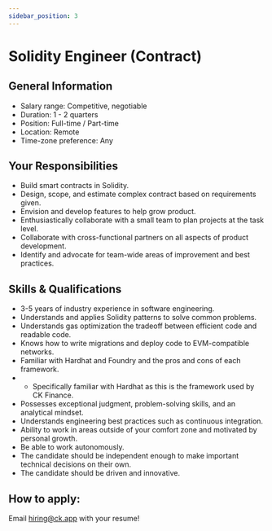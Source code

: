 ```yaml
---
sidebar_position: 3
---
```


# Solidity Engineer (Contract)

## General Information
- Salary range: Competitive, negotiable
- Duration: 1 - 2 quarters
- Position: Full-time / Part-time
- Location: Remote
- Time-zone preference: Any

## Your Responsibilities
- Build smart contracts in Solidity.
- Design, scope, and estimate complex contract based on requirements given.
- Envision and develop features to help grow product.
- Enthusiastically collaborate with a small team to plan projects at the task level.
- Collaborate with cross-functional partners on all aspects of product development.
- Identify and advocate for team-wide areas of improvement and best practices.

## Skills & Qualifications
- 3-5 years of industry experience in software engineering.
- Understands and applies Solidity patterns to solve common problems.
- Understands gas optimization the tradeoff between efficient code and readable code.
- Knows how to write migrations and deploy code to EVM-compatible networks.
- Familiar with Hardhat and Foundry and the pros and cons of each framework.
- - Specifically familiar with Hardhat as this is the framework used by CK Finance.
- Possesses exceptional judgment, problem-solving skills, and an analytical mindset.
- Understands engineering best practices such as continuous integration.
- Ability to work in areas outside of your comfort zone and motivated by personal growth.
- Be able to work autonomously.
- The candidate should be independent enough to make important technical decisions on their own.
- The candidate should be driven and innovative.

## How to apply:

Email hiring@ck.app with your resume!